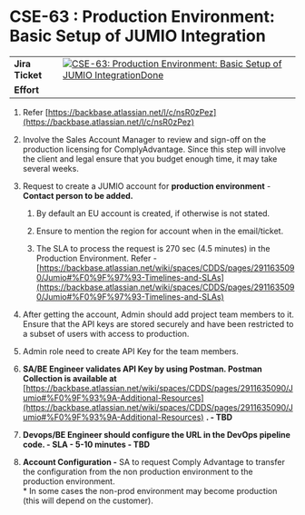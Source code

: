 # CSE-63 : Production Environment: Basic Setup of JUMIO Integration
|     |     |
| --- | --- |
| **Jira Ticket** | [![](https://backbase.atlassian.net/rest/api/2/universal_avatar/view/type/issuetype/avatar/17301?size=medium)CSE-63: Production Environment: Basic Setup of JUMIO IntegrationDone](https://backbase.atlassian.net/browse/CSE-63) |
| **Effort** |     |

1.  Refer [https://backbase.atlassian.net/l/c/nsR0zPez](https://backbase.atlassian.net/l/c/nsR0zPez)
    
2.  Involve the Sales Account Manager to review and sign-off on the production licensing for ComplyAdvantage. Since this step will involve the client and legal ensure that you budget enough time, it may take several weeks.
    
3.  Request to create a JUMIO account for **production environment** - **Contact person to be added.**
    
    1.  By default an EU account is created, if otherwise is not stated.
        
    2.  Ensure to mention the region for account when in the email/ticket.
        
    3.  The SLA to process the request is 270 sec (4.5 minutes) in the Production Environment. Refer - [https://backbase.atlassian.net/wiki/spaces/CDDS/pages/2911635090/Jumio#%F0%9F%97%93-Timelines-and-SLAs](https://backbase.atlassian.net/wiki/spaces/CDDS/pages/2911635090/Jumio#%F0%9F%97%93-Timelines-and-SLAs)
        
4.  After getting the account, Admin should add project team members to it. Ensure that the API keys are stored securely and have been restricted to a subset of users with access to production.
    
5.  Admin role need to create API Key for the team members.
    
6.  **SA/BE Engineer validates API Key by using Postman. Postman Collection is available at** [https://backbase.atlassian.net/wiki/spaces/CDDS/pages/2911635090/Jumio#%F0%9F%93%9A-Additional-Resources](https://backbase.atlassian.net/wiki/spaces/CDDS/pages/2911635090/Jumio#%F0%9F%93%9A-Additional-Resources) **. - TBD**
    
7.  **Devops/BE Engineer should configure the URL in the DevOps pipeline code. - SLA - 5-10 minutes - TBD**
    
8.  **Account Configuration -** SA to request Comply Advantage to transfer the configuration from the non production environment to the production environment.  
    \* In some cases the non-prod environment may become production (this will depend on the customer).